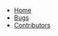 * [Home](https://git.lubuntu.me/lubuntu-wiki/wiki/wiki/Home)
* [Bugs](https://git.lubuntu.me/lubuntu-wiki/wiki/wiki/Bugs)
* [Contributors](https://git.lubuntu.me/lubuntu-wiki/wiki/wiki/Contributors)